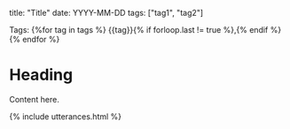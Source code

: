 title: "Title"
date: YYYY-MM-DD
tags: ["tag1", "tag2"]

Tags: {%for tag in tags %} {{tag}}{% if forloop.last != true %},{% endif %}{% endfor %}

# Heading

Content here.

{% include utterances.html %}
